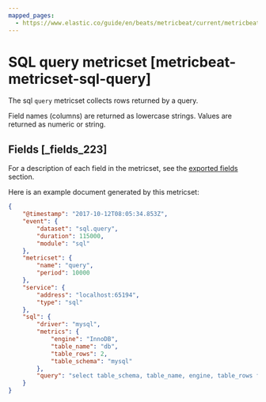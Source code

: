 ```yaml
---
mapped_pages:
  - https://www.elastic.co/guide/en/beats/metricbeat/current/metricbeat-metricset-sql-query.html
---
```


# SQL query metricset [metricbeat-metricset-sql-query]

The sql `query` metricset collects rows returned by a query.

Field names (columns) are returned as lowercase strings. Values are returned as numeric or string.

## Fields [_fields_223]

For a description of each field in the metricset, see the [exported fields](/reference/metricbeat/exported-fields-sql.md) section.

Here is an example document generated by this metricset:

```json
{
    "@timestamp": "2017-10-12T08:05:34.853Z",
    "event": {
        "dataset": "sql.query",
        "duration": 115000,
        "module": "sql"
    },
    "metricset": {
        "name": "query",
        "period": 10000
    },
    "service": {
        "address": "localhost:65194",
        "type": "sql"
    },
    "sql": {
        "driver": "mysql",
        "metrics": {
            "engine": "InnoDB",
            "table_name": "db",
            "table_rows": 2,
            "table_schema": "mysql"
        },
        "query": "select table_schema, table_name, engine, table_rows from information_schema.tables where table_rows \u003e 0;"
    }
}
```


